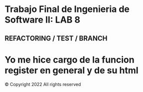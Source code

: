 # Trabajo Final de Ingenieria de Software II: LAB 8

## REFACTORING / TEST / BRANCH
# Yo me hice cargo de la funcion register en general y de su html


© Copyright 2022 All rights reserved

